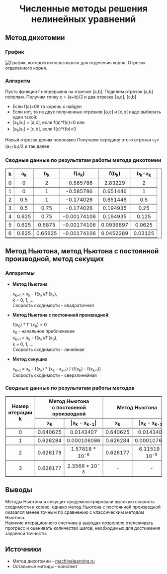 <head>
    <h1 align="center">Численные методы решения нелинейных уравнений</h1>
</head>
<body>
    <h2>Метод дихотомии</h2>
    <h3>График</h3>
    <image src="/images/func.png" alt="График, который использовался для отделения корня. Отрезок отделенного корня."></image>
    <h3>Алгоритм</h3>
    <p>Пусть функция f непрерывна на отрезке [a,b]. Поделим отрезок [a,b] пополам. Получим точку с = (a+b)/2 и два отрезка [a,c], [c,b].</p>
    <ul>
        <li>Если f(c)=0б то корень x найден</li>
        <li>Если нет, то из двух полученных отрезков [a,c] и [c,b] надо выбирать один такой:</li>
        <li>[a<sub>1</sub>,b<sub>1</sub>] = [a,c], если f(a)*f(c)<0 или</li>
        <li>[a<sub>1</sub>,b<sub>1</sub>] = [c,b], если f(c)*f(b)<0</li>
    </ul>
    <p>Новый отрезок делим пополамю Получаем середину этого отрезка c<sub>1</sub>=(a<sub>1</sub>+b<sub>1</sub>)/2 и так далее</p>
    <h3>Сводные данные по результатам работы метода дихотомии</h3>
    <table align="center"; border=1 style='border-collapse: collapse'>
        <tr>
            <th>k</th>
            <th>a<sub>k</sub></th>
            <th>b<sub>k</sub></th>
            <th>f(a<sub>k</sub>)</th>
            <th>f(b<sub>k</sub>)</th>
            <th>b<sub>k</sub>-a<sub>k</sub></th>
        </tr>
        <tr>
            <td align="center">0</td>
            <td align="center">0</td>
            <td align="center">2</td>
            <td align="center">-0.585786</td>
            <td align="center">2.83229</td>
            <td align="center">2</td>
        </tr>
        <tr>
            <td align="center">1</td>
            <td align="center">0</td>
            <td align="center">1</td>
            <td align="center">-0.585786</td>
            <td align="center">0.651446</td>
            <td align="center">1</td>
        </tr>
        <tr>
            <td align="center">2</td>
            <td align="center">0.5</td>
            <td align="center">1</td>
            <td align="center">-0.174026</td>
            <td align="center">0.651446</td>
            <td align="center">0.5</td>
        </tr>
        <tr>
            <td align="center">3</td>
            <td align="center">0.5</td>
            <td align="center">0.75</td>
            <td align="center">-0.174026</td>
            <td align="center">0.194935</td>
            <td align="center">0.25</td>
        </tr>
        <tr>
            <td align="center">4</td>
            <td align="center">0.625</td>
            <td align="center">0.75</td>
            <td align="center">-0.00174106</td>
            <td align="center">0.194935</td>
            <td align="center">0.125</td>
        </tr>
        <tr>
            <td align="center">5</td>
            <td align="center">0.625</td>
            <td align="center">0.6875</td>
            <td align="center">-0.00174106</td>
            <td align="center">0.0936897</td>
            <td align="center">0.0625</td>
        </tr>
        <tr>
            <td align="center">6</td>
            <td align="center">0.625</td>
            <td align="center">0.65625</td>
            <td align="center">-0.00174106</td>
            <td align="center">0.0452289</td>
            <td align="center">0.03125</td>
        </tr>
    </table>
    <h2>Метод Ньютона, метод Ньютона с постоянной производной, метод секущих</h2>
    <h3>Алгоритмы</h3>
    <ul>
        <li><strong>Метод Ньютона</strong></li>
        <p>x<sub>k+1</sub> = x<sub>k</sub> - f(x<sub>k</sub>)/f'(x<sub>k</sub>),
        <br>k = 0, 1, ...
        <br>Скорость сходимости - квадратичная</p>
        <li><strong>Метод Ньютона с постоянной производной</strong></li>
        <p>f(x<sub>0</sub>) * f''(x<sub>0</sub>) > 0
        <br>x<sub>0</sub> - начальное приближение
        <br>x<sub>k+1</sub> = x<sub>k</sub> - f(x<sub>k</sub>)/f'(x<sub>0</sub>),
        <br>k = 0, 1, ...
        <br>Скорость сходимости - линейная</p>
        <li><strong>Метод секущих</strong></li>
        <p>x<sub>k+1</sub> = x<sub>k</sub> - f(x<sub>k</sub>) * (x<sub>k</sub> - x<sub>k-1</sub>) / (f(x<sub>k</sub>) - f(x<sub>k-1</sub>))
        <br>Скорость сходимости - сверхлинейная</p>
    </ul>
    <h3>Сводные данные по результатам работы методов</h3>
    <table align="center"; border=1 style='border-collapse: collapse'>
        <tr>
            <th rowspan=2> Номер <br>итерации k</th>
            <th colspan=2>Метод Ньютона <br>с постоянной производной</th>
            <th colspan=2>Метод Ньютона</th>
            <th colspan=2>Метод секущих</th
        </tr>
        <tr>
            <th align="center">x<sub>k</sub></th>
            <th align="center">|x<sub>k</sub> - x<sub>k-1</sub>|</th>
            <th align="center">x<sub>k</sub></th>
            <th align="center">|x<sub>k</sub> - x<sub>k-1</sub>|</th>
            <th align="center">x<sub>k</sub></th>
            <th align="center">|x<sub>k</sub> - x<sub>k-1</sub>|</th>
        </tr>
        <tr>
            <td align="center">0</td>
            <td align="center">0.640625</td>
            <td align="center">0.0143407</td>
            <td align="center">0.640625</td>
            <td align="center">0.0143407</td>
            <td align="center">0.740625</td>
            <td align="center">0.113657</td>
        </tr>
        <tr>
            <td align="center">1</td>
            <td align="center">0.626284</td>
            <td align="center">0.000106086</td>
            <td align="center">0.626284</td>
            <td align="center">0.000107682</td>
            <td align="center">0.626968</td>
            <td align="center">0.000747654</td>
        </tr>
        <tr>
            <td align="center">2</td>
            <td align="center">0.626178</td>
            <td align="center">1.57818 * 10<sup>-6</sup></td>
            <td align="center">0.626177</td>
            <td align="center">6.11519 * 10<sup>-9</sup></td>
            <td align="center">0.62622</td>
            <td align="center">4.37773 * 10<sup>-5</sup></td>
        </tr>
        <tr>
            <td align="center">3</td>
            <td align="center">0.626177</td>
            <td align="center">2.3566 * 10<sup>-8</sup></td>
            <td align="center"> - </td>
            <td align="center"> - </td>
            <td align="center">0.626177</td>
            <td align="center">1.82689 * 10<sup>-8</sup></td>
        </tr>
    </table>
    <h2>Выводы</h2>
    <p>Методы Ньютона и секущих продемонстрировали высокую скорость сходимости к корню, однако метод Ньютона с постоянной производной оказался менее точным по сравнению с классическим методом Ньютона.
    <br>Наличие итерационного счетчика в выводах позволило отслеживать прогресс и оценивать количество шагов, необходимых для достижения заданной точности.
    </p>
    <h2>Источники</h2>
    <ul>
        <li>Метод дихотомии - <a href=http://www.machinelearning.ru/wiki/index.php?title=%D0%9C%D0%B5%D1%82%D0%BE%D0%B4%D1%8B_%D0%B4%D0%B8%D1%85%D0%BE%D1%82%D0%BE%D0%BC%D0%B8%D0%B8>machinelearning.ru</a></li>
        <li>Остальные методы - конспект</li>
    </ul>
</body>
